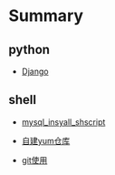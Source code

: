 # Summary

## python

* [Django](/python/Django/django.md)

## shell

* [mysql_insyall_shscript](/shell/mysql_insall_5.7x)
* [自建yum仓库](/shell/自建yum仓库.md)

* [git使用](/shell/github_key_login.md)